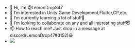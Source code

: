 - 👋 Hi, I’m @LemonDrop847
- 👀 I’m interested in Unity Game Development,Flutter,CP,etc.
- 🌱 I’m currently learning a lot of stuff🐣
- 💞️ I’m looking to collaborate on any and all interesting stuff😇
- 📫 How to reach me? Just drop in a message at discord(LemonDrop47#0152)😀
- ![](https://komarev.com/ghpvc/?username=LemonDrop847&color=blueviolet&style=for-the-badge&label=Visitors+Here)
<!---
LemonDrop847/LemonDrop847 is a ✨ special ✨ repository because its `README.md` (this file) appears on your GitHub profile.
You can click the Preview link to take a look at your changes.
--->

